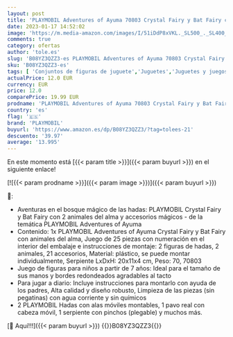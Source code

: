 ```yaml
---
layout: post
title: 'PLAYMOBIL Adventures of Ayuma 70803 Crystal Fairy y Bat Fairy con Animales del Alma  A Partir de 7 años'
date: 2023-01-17 14:52:02
image: 'https://m.media-amazon.com/images/I/51iDdP8xVKL._SL500_._SL400_.jpg'
comments: true
category: ofertas
author: 'tole.es'
slug: 'B08YZ3QZZ3-es PLAYMOBIL Adventures of Ayuma 70803 Crystal Fairy y Bat...'
sku: 'B08YZ3QZZ3-es'
tags: [ 'Conjuntos de figuras de juguete','Juguetes','Juguetes y juegos','Muñecos y figuras','playmobil','🇪🇸', ]
actualPrice: 12.0 EUR
currency: EUR
price: 12.0
comparePrice: 19.99 EUR
prodname: 'PLAYMOBIL Adventures of Ayuma 70803 Crystal Fairy y Bat Fairy con Animales del Alma  A Partir de 7 años'
country: 'es'
flag: '🇪🇸'
brand: 'PLAYMOBIL'
buyurl: 'https://www.amazon.es/dp/B08YZ3QZZ3/?tag=tolees-21'
descuento: '39.97'
average: '13.995'
---
```


En este momento está [{{< param title >}}]({{< param buyurl >}}) en el siguiente enlace!

[![{{< param prodname >}}]({{< param image >}})]({{< param buyurl >}})

🔎:

- Aventuras en el bosque mágico de las hadas: PLAYMOBIL Crystal Fairy y Bat Fairy con 2 animales del alma y accesorios mágicos - de la temática PLAYMOBIL Adventures of Ayuma
- Contenido: 1x PLAYMOBIL Adventures of Ayuma Crystal Fairy y Bat Fairy con animales del alma, Juego de 25 piezas con numeración en el interior del embalaje e instrucciones de montaje: 2 figuras de hadas, 2 animales, 21 accesorios, Material: plástico, se puede montar individualmente, Serpiente LxDxH: 20x11x4 cm, Peso: 70, 70803
- Juego de figuras para niños a partir de 7 años: Ideal para el tamaño de sus manos y bordes redondeados agradables al tacto
- Para jugar a diario: Incluye instrucciones para montarlo con ayuda de los padres, Alta calidad y diseño robusto, Limpieza de las piezas (sin pegatinas) con agua corriente y sin químicos
- 2 PLAYMOBIL Hadas con alas móviles montables, 1 pavo real con cabeza móvil, 1 serpiente con pinchos (plegable) y muchos más.

[🛒 Aquí!!!]({{< param buyurl >}})
{{<world>}}B08YZ3QZZ3{{</world>}}
